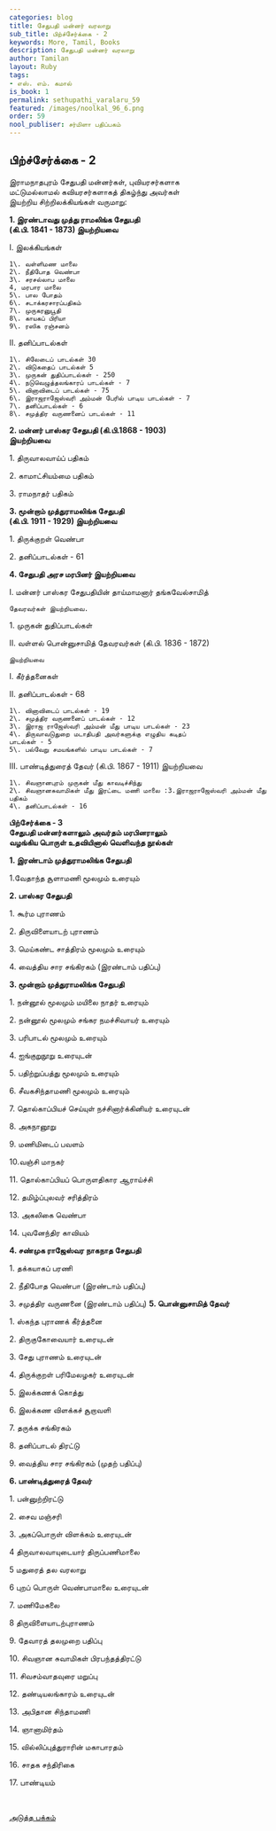 ```yaml
---
categories: blog
title: சேதுபதி மன்னர் வரலாறு
sub_title: பிற்ச்சேர்க்கை - 2
keywords: More, Tamil, Books
description: சேதுபதி மன்னர் வரலாறு
author: Tamilan
layout: Ruby
tags:
- எஸ். எம். கமால்
is_book: 1
permalink: sethupathi_varalaru_59
featured: /images/noolkal_96_6.png
order: 59
nool_publiser: சர்மிளா பதிப்பகம்
---
```



## பிற்ச்சேர்க்கை - 2

இராமநாதபுரம் சேதுபதி மன்னர்கள், புவியரசர்களாக  
மட்டுமல்லாமல் கவியரசர்களாகத் திகழ்ந்து அவர்கள்  
இயற்றிய சிற்றிலக்கியங்கள் வருமாறு:

**1\. இரண்டாவது முத்து ராமலிங்க சேதுபதி  
(கி.பி. 1841 - 1873) இயற்றியவை**

I. இலக்கியங்கள்

    
    
    1\. வள்ளிமண மாலை
    2\. நீதிபோத வெண்பா
    3\. சரசல்லாப மாலை
    4, மரபார மாலை
    5\. பால போதம்
    6\. சடாக்கரசாரப்பதிகம்
    7\. முருகரனுபூதி
    8\. காயகப் பிரியா
    9\. ரஸிக ரஞ்சனம்
    

II. தனிப்பாடல்கள்

    
    
    1\. சிலேடைப் பாடல்கள் 30
    2\. விடுகதைப் பாடல்கள் 5
    3\. முருகன் துதிப்பாடல்கள் - 250
    4\. நடுவெழுத்தலங்காரப் பாடல்கள் - 7
    5\. வினாவிடைப் பாடல்கள் - 75
    6\. இராஜராஜேஸ்வரி அம்மன் பேரில் பாடிய பாடல்கள் - 7
    7\. தனிப்பாடல்கள் - 6
    8\. சமுத்திர வருணனைப் பாடல்கள் - 11
    

**2\. மன்னர் பாஸ்கர சேதுபதி (கி.பி.1868 - 1903)  
இயற்றியவை**

1\. திருவாலவாய்ப் பதிகம்

2\. காமாட்சியம்மை பதிகம்

3\. ராமநாதர் பதிகம்

**3\. மூன்றாம் முத்துராமலிங்க சேதுபதி  
(கி.பி. 1911 - 1929) இயற்றியவை**

1\. திருக்குறள் வெண்பா

2\. தனிப்பாடல்கள் - 61

**4\. சேதுபதி அரச மரபினர் இயற்றியவை**

I. மன்னர் பாஸ்கர சேதுபதியின் தாய்மாமனார் தங்கவேல்சாமித்

    
    
    தேவரவர்கள் இயற்றியவை.
    

1\. முருகன் துதிப்பாடல்கள்

II. வள்ளல் பொன்னுசாமித் தேவரவர்கள் (கி.பி. 1836 - 1872)

    
    
    இயற்றியவை
    

I. கீர்த்தனைகள்

II. தனிப்பாடல்கள் - 68

    
    
    1\. வினாவிடைப் பாடல்கள் - 19
    2\. சமுத்திர வருணனைப் பாடல்கள் - 12
    3\. இராஜ ராஜேஸ்வரி அம்மன் மீது பாடிய பாடல்கள் - 23
    4\. திருவாவடுதுறை மடாதிபதி அவர்களுக்கு எழுதிய கடிதப்
    பாடல்கள் - 5
    5\. பல்வேறு சமயங்களில் பாடிய பாடல்கள் - 7
    

III. பாண்டித்துரைத் தேவர் (கி.பி. 1867 - 1911) இயற்றியவை

    
    
    1\. சிவஞானபுரம் முருகன் மீது காவடிச்சிந்து
    2\. சிவஞானசுவாமிகள் மீது இரட்டை மணி மாலை :3.இராஜராஜேஸ்வரி அம்மன் மீது பதிகம்
    4\. தனிப்பாடல்கள் - 16
    

**﻿பிற்சேர்க்கை - 3  
சேதுபதி மன்னர்களாலும் அவர்தம் மரபினராலும்  
வழங்கிய பொருள் உதவியினால் வெளிவந்த நூல்கள்**

**1\. இரண்டாம் முத்துராமலிங்க சேதுபதி**

1.வேதாந்த சூளாமணி மூலமும் உரையும்

**2\. பாஸ்கர சேதுபதி**

1\. கூர்ம புராணம்

2\. திருவிளையாடற் புராணம்

3\. மெய்கண்ட சாத்திரம் மூலமும் உரையும்

4\. வைத்திய சார சங்கிரகம் (இரண்டாம் பதிப்பு)

**3\. மூன்றாம் முத்துராமலிங்க சேதுபதி**

1\. நன்னூல் மூலமும் மயிலை நாதர் உரையும்

2\. நன்னூல் மூலமும் சங்கர நமச்சிவாயர் உரையும்

3\. பரிபாடல் மூலமும் உரையும்

4\. ஐங்குறுநூறு உரையுடன்

5\. பதிற்றுப்பத்து மூலமும் உரையும்

6\. சீவகசிந்தாமணி மூலமும் உரையும்

7\. தொல்காப்பியச் செய்யுள் நச்சினார்க்கினியர் உரையுடன்

8\. அகநானூறு

9\. மணிமிடைப் பவளம்

10.வஞ்சி மாநகர்

11\. தொல்காப்பியப் பொருளதிகார ஆராய்ச்சி

12\. தமிழ்ப்புலவர் சரித்திரம்

13\. அகலிகை வெண்பா

14\. புவனேந்திர காவியம்

**4\. சண்முக ராஜேஸ்வர நாகநாத சேதுபதி**

1\. தக்கயாகப் பரணி

2\. நீதிபோத வெண்பா (இரண்டாம் பதிப்பு)

3\. சமுத்திர வருணனை (இரண்டாம் பதிப்பு) **5\. பொன்னுசாமித் தேவர்**

1\. ஸ்கந்த புராணக் கீர்த்தனை

2\. திருகுகோவையார் உரையுடன்

3\. சேது புராணம் உரையுடன்

4\. திருக்குறள் பரிமேலழகர் உரையுடன்

5\. இலக்கணக் கொத்து

6\. இலக்கண விளக்கச் சூறாவளி

7\. தருக்க சங்கிரகம்

8\. தனிப்பாடல் திரட்டு

9\. வைத்திய சார சங்கிரகம் (முதற் பதிப்பு)

**6\. பாண்டித்துரைத் தேவர்**

1\. பன்னுற்றிரட்டு

2\. சைவ மஞ்சரி

3\. அகப்பொருள் விளக்கம் உரையுடன்

4 திருவாலவாயுடையார் திருப்பணிமாலை

5 மதுரைத் தல வரலாறு

6 புறப் பொருள் வெண்பாமாலை உரையுடன்

7\. மணிமேகலை

8 திருவிளையாடற்புராணம்

9\. தேவாரத் தலமுறை பதிப்பு

10\. சிவஞான சுவாமிகள் பிரபந்தத்திரட்டு

11\. சிவசம்வாதவுரை மறுப்பு

12\. தண்டியலங்காரம் உரையுடன்

13\. அபிதான சிந்தாமணி

14\. ஞானாமிர்தம்

15\. வில்லிப்புத்துராரின் மகாபாரதம்

16\. சாதக சந்திரிகை

17\. பாண்டியம்

﻿

[அடுத்த பக்கம்](sethupathi_varalaru_60)